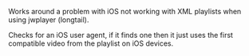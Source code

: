 Works around a problem with iOS not working with XML playlists when using jwplayer (longtail).

Checks for an iOS user agent, if it finds one then it just uses the first compatible video from the playlist on iOS devices.
